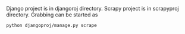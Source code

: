 Django project is in djangoroj directory.
Scrapy project is in scrapyproj directory.
Grabbing can be started as

```
python djangoproj/manage.py scrape
```